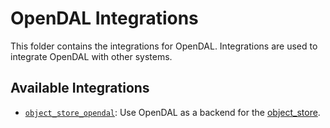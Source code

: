 # OpenDAL Integrations

This folder contains the integrations for OpenDAL. Integrations are used to integrate OpenDAL with other systems.

## Available Integrations

- [`object_store_opendal`](./object_store): Use OpenDAL as a backend for the [object_store](https://docs.rs/object_store/latest/object_store/).
